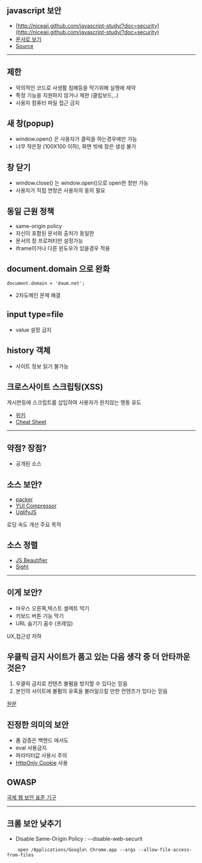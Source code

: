 ## javascript 보안

* [http://niceaji.github.com/javascript-study/?doc=security](http://niceaji.github.com/javascript-study/?doc=security)
* [문서로 보기](https://github.com/niceaji/javascript-study/blob/gh-pages/doc/security.md)
* [Source](https://github.com/niceaji/javascript-study)

***

## 제한

* 악의적인 코드로 사생활 침해등을 막기위해 실행에 제약
* 특정 기능을 지원하지 않거나 제한 (클립보드,..)
* 사용자 컴퓨터 파일 접근 금지 

## 새 창(popup)

* window.open() 은 사용자가 클릭을 하는경우에만 가능
* 너무 작은창 (100X100 이하), 화면 밖에 창은 생성 불가

## 창 닫기

* window.close() 는 window.open()으로 open한 창만 가능 
* 사용자가 직접 연창은 사용자의 동의 필요

## 동일 근원 정책

* same-origin policy 
* 자신이 포함된 문서와 출처가 동일한 
* 문서의 창 프로퍼티만 설정가능 
* iframe이거나 다른 윈도우가 있을경우 적용 

## document.domain 으로 완화 

    document.domain = 'daum.net';

* 2차도메인 문제 해결 

## input type=file

* value 설정 금지

## history 객체

* 사이트 정보 읽기 불가능


## 크로스사이트 스크립팅(XSS)

게시판등에 스크립트를 삽입하여 사용자가 원치않는 행동 유도 

* [위키](http://ko.wikipedia.org/wiki/%EC%82%AC%EC%9D%B4%ED%8A%B8_%EA%B0%84_%EC%8A%A4%ED%81%AC%EB%A6%BD%ED%8C%85)
* [Cheat Sheet](https://www.owasp.org/index.php/XSS_Filter_Evasion_Cheat_Sheet)

***

## 약점? 장점?

* 공개된 소스 

## 소스 보안?

* [packer](http://dean.edwards.name/packer/)
* [YUI Compressor](http://yui.github.com/yuicompressor/)
* [UglifyJS](https://github.com/mishoo/UglifyJS)

로딩 속도 개선 주요 목적 

## 소스 정렬

* [JS Beautifier](http://jsbeautifier.org/)
* [Sight](https://chrome.google.com/webstore/detail/sight/epmaefhielclhlnmjofcdapbeepkmggh)

***


## 이게 보안? 

* 마우스 오른쪽,텍스트 셀렉트 막기
* 키보드 버튼 기능 막기
* URL 숨기기 꼼수 (프레임)

UX,접근성 저하

## 우클릭 금지 사이트가 품고 있는 다음 생각 중 더 안타까운 것은?

1. 우클릭 금지로 컨텐츠 불펌을 방지할 수 있다는 믿음 
2. 본인의 사이트에 불펌의 유혹을 불러일으킬 만한 컨텐츠가 있다는 믿음


[원문](https://twitter.com/txtry/status/312096953892732928)

## 진정한 의미의 보안

* 폼 검증은 백엔드 에서도
* eval 사용금지 
* 파라미터값 사용시 주의 
* [HttpOnly Cookie](https://www.owasp.org/index.php/HttpOnly) 사용 


## OWASP

[국제 웹 보안 표준 기구](http://ko.wikipedia.org/wiki/OWASP)

*** 

## 크롬 보안 낮추기 

* Disable Same-Origin Policy : --disable-web-securit

```
    open /Applications/Google\ Chrome.app --args --allow-file-access-from-files
```


























